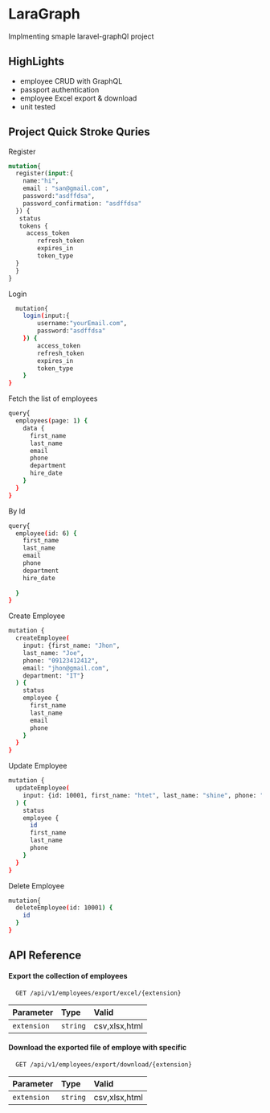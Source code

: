 
# LaraGraph

Implmenting smaple laravel-graphQl project

## HighLights

- employee CRUD with GraphQL
- passport authentication
- employee Excel export & download
- unit tested


## Project Quick Stroke Quries

Register

```graphQl
mutation{
  register(input:{
    name:"hi",
    email : "san@gmail.com",
    password:"asdffdsa",
    password_confirmation: "asdffdsa"
  }) {
   status
   tokens {
     access_token
        refresh_token
        expires_in
        token_type
  }
  }
}
```

Login
```bash
  mutation{
    login(input:{
        username:"yourEmail.com",
        password:"asdffdsa"
    }) {
        access_token
        refresh_token
        expires_in
        token_type
    }
}
```

Fetch the list of employees

```bash
query{
  employees(page: 1) {
    data {
      first_name
      last_name
      email
      phone
      department
      hire_date
    }
  }
}
```

By Id 
```bash
query{
  employee(id: 6) {
    first_name
    last_name
    email
    phone
    department
    hire_date
    
  }
}
```

Create Employee
```bash
mutation {
  createEmployee(
    input: {first_name: "Jhon", 
    last_name: "Joe",
    phone: "09123412412", 
    email: "jhon@gmail.com", 
    department: "IT"}
  ) {
    status
    employee {
      first_name
      last_name
      email
      phone
    }
  }
}
```
Update Employee

```bash
mutation {
  updateEmployee(
    input: {id: 10001, first_name: "htet", last_name: "shine", phone: "09123412412", email: "hsh@dgmail.com", department: "IT"}
  ) {
    status
    employee {
      id
      first_name
      last_name
      phone
    }
  }
}
```

Delete Employee

```bash
mutation{
  deleteEmployee(id: 10001) {
    id
  }
}
```




## API Reference

#### Export the collection of employees

```http
  GET /api/v1/employees/export/excel/{extension}
```

| Parameter | Type     | Valid                |
| :-------- | :------- | :------------------------- |
| `extension` | `string` | csv,xlsx,html |

#### Download the exported file of employe with specific

```http
  GET /api/v1/employees/export/download/{extension}
```

| Parameter | Type     | Valid                       |
| :-------- | :------- | :-------------------------------- |
| `extension` | `string` | csv,xlsx,html |



